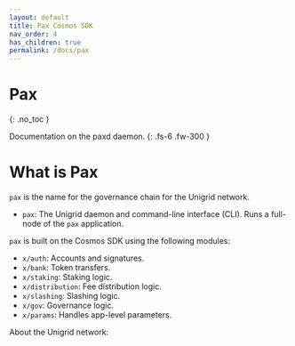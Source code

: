 ```yaml
---
layout: default
title: Pax Cosmos SDK
nav_order: 4
has_children: true
permalink: /docs/pax
---
```


# Pax
{: .no_toc }

Documentation on the paxd daemon.
{: .fs-6 .fw-300 }

# What is Pax

`pax` is the name for the governance chain for the Unigrid network.

* `pax`: The Unigrid daemon and command-line interface (CLI). Runs a full-node of the `pax` application.

`pax` is built on the Cosmos SDK using the following modules:

* `x/auth`: Accounts and signatures.
* `x/bank`: Token transfers.
* `x/staking`: Staking logic.
* `x/distribution`: Fee distribution logic.
* `x/slashing`: Slashing logic.
* `x/gov`: Governance logic.
* `x/params`: Handles app-level parameters.

About the Unigrid network: 